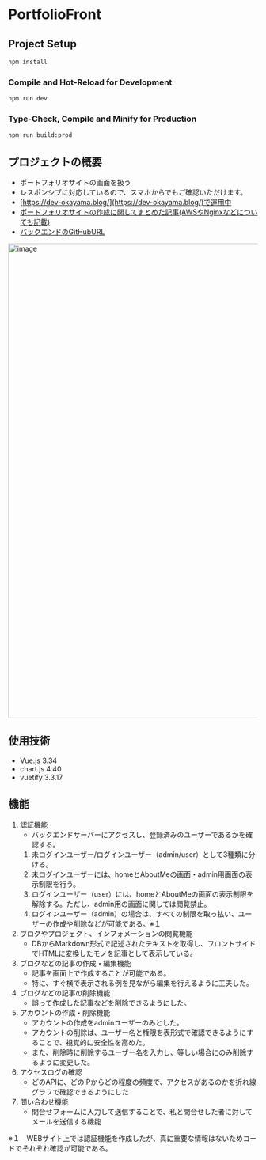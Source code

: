 # PortfolioFront
## Project Setup

```sh
npm install
```

### Compile and Hot-Reload for Development

```sh
npm run dev
```

### Type-Check, Compile and Minify for Production

```sh
npm run build:prod
```
## プロジェクトの概要
- ポートフォリオサイトの画面を扱う
- レスポンシブに対応しているので、スマホからでもご確認いただけます。
- [https://dev-okayama.blog/](https://dev-okayama.blog/)で運用中
- [ポートフォリオサイトの作成に関してまとめた記事(AWSやNginxなどについても記載)](https://dev-okayama.blog/project-blog/65213930424edd317304aca6)
- [バックエンドのGitHubURL](https://github.com/koinunopochi/PortfolioServer)
<img width="960" alt="image" src="https://github.com/koinunopochi/PortfolioFront/assets/124518985/22cad4ff-1952-41fd-bcaf-d78187d0b5cd">


## 使用技術
- Vue.js 3.34
- chart.js 4.40
- vuetify 3.3.17
## 機能
1. 認証機能
   - バックエンドサーバーにアクセスし、登録済みのユーザーであるかを確認する。
   1. 未ログインユーザー/ログインユーザー（admin/user）として3種類に分ける。
   2. 未ログインユーザーには、homeとAboutMeの画面・admin用画面の表示制限を行う。
   3. ログインユーザー（user）には、homeとAboutMeの画面の表示制限を解除する。ただし、admin用の画面に関しては閲覧禁止。
   4. ログインユーザー（admin）の場合は、すべての制限を取っ払い、ユーザーの作成や削除などが可能である。※１
2. ブログやプロジェクト、インフォメーションの閲覧機能
   - DBからMarkdown形式で記述されたテキストを取得し、フロントサイドでHTMLに変換したモノを記事として表示している。
3. ブログなどの記事の作成・編集機能
   - 記事を画面上で作成することが可能である。
   - 特に、すぐ横で表示される例を見ながら編集を行えるように工夫した。
4. ブログなどの記事の削除機能
   - 誤って作成した記事などを削除できるようにした。
5. アカウントの作成・削除機能
   - アカウントの作成をadminユーザーのみとした。
   - アカウントの削除は、ユーザー名と権限を表形式で確認できるようにすることで、視覚的に安全性を高めた。
   - また、削除時に削除するユーザー名を入力し、等しい場合にのみ削除するように変更した。
6. アクセスログの確認
   - どのAPIに、どのIPからどの程度の頻度で、アクセスがあるのかを折れ線グラフで確認できるようにした
7. 問い合わせ機能
   - 問合せフォームに入力して送信することで、私と問合せした者に対してメールを送信する機能

※１　WEBサイト上では認証機能を作成したが、真に重要な情報はないためコードでそれぞれ確認が可能である。

